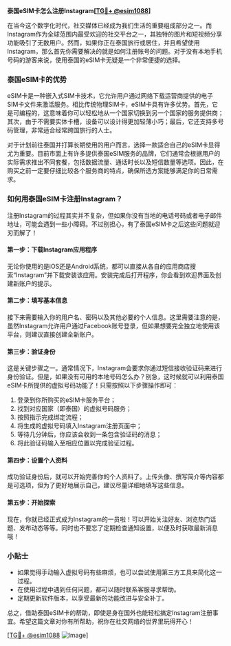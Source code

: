 **泰国eSIM卡怎么注册Instagram[[TG💪+ @esim1088](https://t.me/s/esim1088)]**

在当今这个数字化时代，社交媒体已经成为我们生活的重要组成部分之一。而Instagram作为全球范围内最受欢迎的社交平台之一，其独特的图片和短视频分享功能吸引了无数用户。然而，如果你正在泰国旅行或居住，并且希望使用Instagram，那么首先你需要解决的就是如何注册账号的问题。对于没有本地手机号码的游客来说，使用泰国的eSIM卡无疑是一个非常便捷的选择。

### 泰国eSIM卡的优势

eSIM卡是一种嵌入式SIM卡技术，它允许用户通过网络下载运营商提供的电子SIM卡文件来激活服务。相比传统物理SIM卡，eSIM卡具有许多优势。首先，它是可编程的，这意味着你可以轻松地从一个国家切换到另一个国家的服务提供商；其次，由于不需要实体卡槽，设备可以设计得更加轻薄小巧；最后，它还支持多号码管理，非常适合经常跨国旅行的人士。

对于计划前往泰国并打算长期使用的用户而言，选择一款适合自己的eSIM卡显得尤为重要。目前市面上有许多提供泰国eSIM服务的品牌，它们通常会根据用户的实际需求推出不同套餐，包括数据流量、通话时长以及短信数量等选项。因此，在购买之前一定要仔细比较各个服务商的特点，确保所选方案能够满足你的日常需求。

### 如何用泰国eSIM卡注册Instagram？

注册Instagram的过程其实并不复杂，但如果你没有当地的电话号码或者电子邮件地址，可能会遇到一些小障碍。不过别担心，有了泰国eSIM卡之后这些问题就迎刃而解了！

#### 第一步：下载Instagram应用程序

无论你使用的是iOS还是Android系统，都可以直接从各自的应用商店搜索“Instagram”并下载安装该应用。安装完成后打开程序，你会看到欢迎界面及创建新账户的提示。

#### 第二步：填写基本信息

接下来需要输入你的用户名、密码以及其他必要的个人信息。这里需要注意的是，虽然Instagram允许用户通过Facebook账号登录，但如果想要完全独立地使用该平台，则建议直接创建全新账户。

#### 第三步：验证身份

这是关键步骤之一。通常情况下，Instagram会要求你通过短信接收验证码来进行身份验证。但是，如果没有可用的本地号码怎么办？别急，这时候就可以利用泰国eSIM卡所提供的虚拟号码功能了！只需按照以下步骤操作即可：

1. 登录到你所购买的eSIM卡服务平台；
2. 找到对应国家（即泰国）的虚拟号码服务；
3. 按照指示完成绑定流程；
4. 将生成的虚拟号码填入Instagram注册页面中；
5. 等待几分钟后，你应该会收到一条包含验证码的消息；
6. 将此验证码输入至相应位置以完成验证过程。

#### 第四步：设置个人资料

成功验证身份后，就可以开始完善你的个人资料了。上传头像、撰写简介等内容都是可选项，但为了更好地展示自己，建议尽量详细地填写这些信息。

#### 第五步：开始探索

现在，你就已经正式成为Instagram的一员啦！可以开始关注好友、浏览热门话题、发布动态等等。同时也不要忘了定期检查通知设置，以便及时获取最新消息哦！

### 小贴士

- 如果觉得手动输入虚拟号码有些麻烦，也可以尝试使用第三方工具来简化这一过程。
- 在使用过程中遇到任何问题，都可以随时联系客服寻求帮助。
- 定期更新软件版本，以享受最新的功能改进与安全补丁。

总之，借助泰国eSIM卡的帮助，即使是身在国外也能轻松搞定Instagram注册事宜。希望这篇文章对你有所帮助，祝你在社交网络的世界里玩得开心！

[[TG💪+ @esim1088](https://t.me/s/esim1088) ![Image](https://i.postimg.cc/4NQfJmqS/Snipaste-2025-05-13-00-14-12.png)]